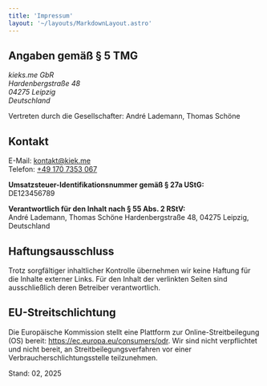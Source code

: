 ```yaml
---
title: 'Impressum'
layout: '~/layouts/MarkdownLayout.astro'
---
```


## Angaben gemäß § 5 TMG

<address>
kieks.me GbR<br>
Hardenbergstraße 48<br>
04275 Leipzig<br>
Deutschland<br>
</address>

Vertreten durch die Gesellschafter:
André Lademann, Thomas Schöne

## Kontakt

E-Mail: <kontakt@kiek.me><br>
Telefon: [+49 170 7353 067](tel:+491707353067)

**Umsatzsteuer-Identifikationsnummer gemäß § 27a UStG:**<br>
DE123456789

**Verantwortlich für den Inhalt nach § 55 Abs. 2 RStV:**<br>
André Lademann, Thomas Schöne
Hardenbergstraße 48, 04275 Leipzig, Deutschland

## Haftungsausschluss

Trotz sorgfältiger inhaltlicher Kontrolle übernehmen wir keine Haftung für die Inhalte externer Links. Für den Inhalt der verlinkten Seiten sind ausschließlich deren Betreiber verantwortlich.

## EU-Streitschlichtung

Die Europäische Kommission stellt eine Plattform zur Online-Streitbeilegung (OS) bereit: <https://ec.europa.eu/consumers/odr>. Wir sind nicht verpflichtet und nicht bereit, an Streitbeilegungsverfahren vor einer Verbraucherschlichtungsstelle teilzunehmen.

Stand: 02, 2025

